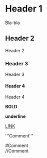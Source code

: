 # Header 1
Bla-bla
## Header 2
Header 2
### Header 3
Header 3
#### Header 4
Header 4

**BOLD**

__underline__

[LINK](http://ya.ru)

'''Comment'''

#Comment  
//Comment
